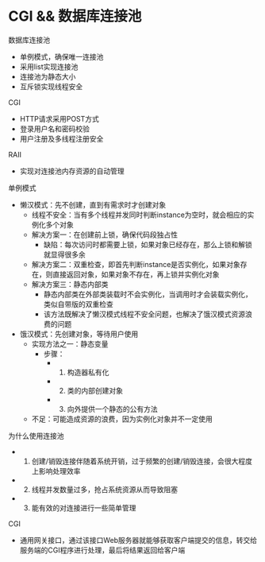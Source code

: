 CGI && 数据库连接池
==================
数据库连接池
* 单例模式，确保唯一连接池
* 采用list实现连接池
* 连接池为静态大小
* 互斥锁实现线程安全

CGI
* HTTP请求采用POST方式
* 登录用户名和密码校验
* 用户注册及多线程注册安全

RAII
* 实现对连接池内存资源的自动管理


单例模式
* 懒汉模式：先不创建，直到有需求时才创建对象
    * 线程不安全：当有多个线程并发同时判断instance为空时，就会相应的实例化多个对象
    * 解决方案一：在创建前上锁，确保代码段独占性
        * 缺陷：每次访问时都需要上锁，如果对象已经存在，那么上锁和解锁就显得很多余
    * 解决方案二：双重检查，即首先判断instance是否实例化，如果对象存在，则直接返回对象，如果对象不存在，再上锁并实例化对象
    * 解决方案三：静态内部类
        * 静态内部类在外部类装载时不会实例化，当调用时才会装载实例化，类似自带版的双重检查
        * 该方法既解决了懒汉模式线程不安全问题，也解决了饿汉模式资源浪费的问题
* 饿汉模式：先创建对象，等待用户使用
    * 实现方法之一：静态变量
        * 步骤：
            * 1. 构造器私有化
            * 2. 类的内部创建对象
            * 3. 向外提供一个静态的公有方法
    * 不足：可能造成资源的浪费，因为实例化对象并不一定使用

为什么使用连接池
* 1. 创建/销毁连接伴随着系统开销，过于频繁的创建/销毁连接，会很大程度上影响处理效率
* 2. 线程并发数量过多，抢占系统资源从而导致阻塞
* 3. 能有效的对连接进行一些简单管理

CGI
* 通用网关接口，通过该接口Web服务器就能够获取客户端提交的信息，转交给服务端的CGI程序进行处理，最后将结果返回给客户端